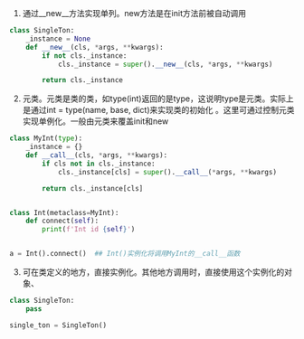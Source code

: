 1. 通过\_\_new\_\_方法实现单列。new方法是在init方法前被自动调用
```python
class SingleTon:
    _instance = None
    def __new__(cls, *args, **kwargs):
        if not cls._instance:
            cls._instance = super().__new__(cls, *args, **kwargs)

        return cls._instance
```

2. 元类。元类是类的类，如type(int)返回的是type，这说明type是元类。实际上是通过int = type(name, base, dict)来实现类的初始化
。这里可通过控制元类实现单例化。一般由元类来覆盖init和new

```python
class MyInt(type):
    _instance = {}
    def __call__(cls, *args, **kwargs):
        if cls not in cls._instance:
            cls._instance[cls] = super().__call__(*args, **kwargs)

        return cls._instance[cls]


class Int(metaclass=MyInt):
    def connect(self):
        print(f'Int id {self}')


a = Int().connect()  ## Int()实例化将调用MyInt的__call__函数
```

3. 可在类定义的地方，直接实例化。其他地方调用时，直接使用这个实例化的对象、

```python
class SingleTon:
    pass

single_ton = SingleTon()
```
